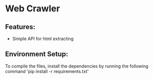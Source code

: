 # Web Crawler

## Features:
* Simple API for html extracting 

## Environment Setup:
To compile the files, install the dependencies by running the following command
'pip install -r requirements.txt'
 
